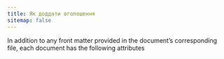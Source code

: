 ```yaml
---
title: Як доддати оголошення
sitemap: false
---
```


In addition to any front matter provided in the document’s corresponding file, each document has the following attributes
